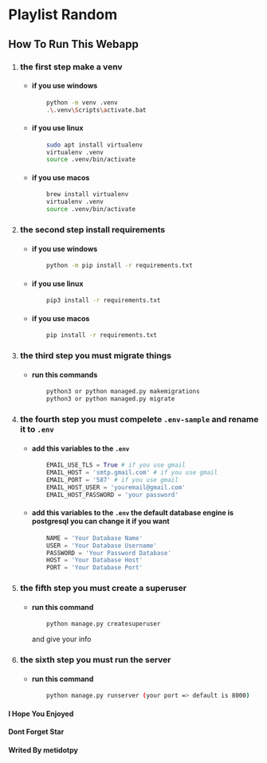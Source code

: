 # Playlist Random
## How To Run This Webapp

1. ### the first step make a venv
    + #### if you use windows
        ```bash
            python -m venv .venv
            .\.venv\Scripts\activate.bat
        ```
    + #### if you use linux
        ```bash
            sudo apt install virtualenv
            virtualenv .venv
            source .venv/bin/activate
        ```
    + #### if you use macos
        ```bash
            brew install virtualenv
            virtualenv .venv
            source .venv/bin/activate
        ```

2. ### the second step install requirements
   + #### if you use windows
        ```bash
            python -m pip install -r requirements.txt
        ```
    + #### if you use linux
        ```bash
            pip3 install -r requirements.txt
        ```
    + #### if you use macos
        ```bash
            pip install -r requirements.txt
        ```
3. ### the third step you must migrate things
    + #### run this commands
        ```bash
            python3 or python managed.py makemigrations
            python3 or python managed.py migrate
        ```
4. ### the fourth step you must compelete `.env-sample` and rename it to `.env`
   + #### add this variables to the `.env`
        ```python
            EMAIL_USE_TLS = True # if you use gmail
            EMAIL_HOST = 'smtp.gmail.com' # if you use gmail
            EMAIL_PORT = '587' # if you use gmail
            EMAIL_HOST_USER = 'youremail@gmail.com'
            EMAIL_HOST_PASSWORD = 'your password'
        ```
    + #### add this variables to the `.env` the default database engine is postgresql you can change it if you want
        ```python
            NAME = 'Your Database Name'
            USER = 'Your Database Username'
            PASSWORD = 'Your Password Database'
            HOST = 'Your Database Host'
            PORT = 'Your Database Port'
        ```
5. ### the fifth step you must create a superuser
   + #### run this command
        ```bash
            python manage.py createsuperuser
        ```
        and give your info
6. ### the sixth step you must run the server
   + #### run this command
        ```bash
            python manage.py runserver (your port => default is 8000)
        ```

#### I Hope You Enjoyed
#### Dont Forget Star
#### Writed By metidotpy